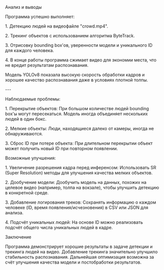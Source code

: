 Анализ и выводы

Программа успешно выполняет: 

1\. Детекцию людей на видеофайле "crowd.mp4".

2\. Трекинг объектов с использованием алгоритма ByteTrack.

3\. Отрисовку bounding box\'ов, уверенности модели и уникального ID для каждого человека. 

4\. В конце работы программа сжимает видео для экономии места, что не вредит результатам распознавания.

Модель YOLOv8 показала высокую
скорость обработки кадров и хорошее качество распознавания даже в
условиях плотной толпы.

\-\--

Наблюдаемые проблемы:

1\. Перекрытие объектов: При большом количестве людей bounding box\'ы могут пересекаться. Модель иногда объединяет нескольких людей в один бокс.

2\. Мелкие объекты: Люди, находящиеся далеко от камеры, иногда не обнаруживаются.

3\. Сброс ID при потере объекта: При длительном перекрытии объект может получить новый ID при повторном появлении.

Возможные улучшения:

1\. Увеличение разрешения кадра перед инференсом: Использовать SR (Super Resolution) методы для улучшения качества мелких объектов.

2\. Дообучение модели: Дообучить модель на данных, похожих на целевое видео (например, толпа на вокзале), чтобы улучшить детекцию в конкретной среде.

3\. Добавление логирования треков: Сохранять информацию о каждом человеке (ID, время появления/исчезновения) в CSV или JSON для анализа.

4\. Подсчёт уникальных людей: На основе ID можно реализовать подсчёт общего числа уникальных людей в кадре.

Заключение

Программа демонстрирует хорошие результаты в задаче детекции и трекинга людей на видео. Добавление трекинга значительно улучшило стабильность распознавания.
Дальнейшая оптимизация возможна за счёт улучшения качества модели и постобработки результатов.
